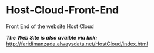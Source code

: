 # Host-Cloud-Front-End

Front End of the website Host Cloud


***The Web Site is also avaible via link:***  
     http://faridimanzada.alwaysdata.net/HostCloud/index.html
